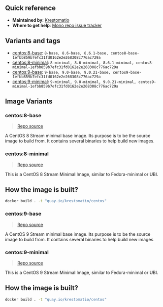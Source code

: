 ## Quick reference
- **Maintained by**:
[Krestomatio](https://github.com/krestomatio)
- **Where to get help**:
[Mono repo issue tracker](https://github.com/krestomatio/container_builder/issues)

## Variants and tags
- [centos:8-base](#centos8-base): `8-base, 8.6-base, 8.6.1-base, centos8-base-1efbb859b7efc31fd0162e2e268308c776ac729a`
- [centos:8-minimal](#centos8-minimal): `8-minimal, 8.6-minimal, 8.6.1-minimal, centos8-minimal-1efbb859b7efc31fd0162e2e268308c776ac729a`
- [centos:9-base](#centos9-base): `9-base, 9.0-base, 9.0.21-base, centos9-base-1efbb859b7efc31fd0162e2e268308c776ac729a`
- [centos:9-minimal](#centos9-minimal): `9-minimal, 9.0-minimal, 9.0.21-minimal, centos9-minimal-1efbb859b7efc31fd0162e2e268308c776ac729a`


## Image Variants
### centos:8-base
> [Repo source](https://github.com/krestomatio/container_builder/tree/master/centos/centos8-base)

A CentOS 8 Stream minimal base image. Its purpose is to be the source image to build from. It contains several binaries to help build new images.

### centos:8-minimal
> [Repo source](https://github.com/krestomatio/container_builder/tree/master/centos/centos8-minimal)

This is a CentOS 8 Stream Minimal Image, similar to Fedora-minimal or UBI.

## How the image is built?
```bash
docker build . -t "quay.io/krestomatio/centos"
```

### centos:9-base
> [Repo source](https://github.com/krestomatio/container_builder/tree/master/centos/centos9-base)

A CentOS 9 Stream minimal base image. Its purpose is to be the source image to build from. It contains several binaries to help build new images.

### centos:9-minimal
> [Repo source](https://github.com/krestomatio/container_builder/tree/master/centos/centos9-minimal)

This is a CentOS 9 Stream Minimal Image, similar to Fedora-minimal or UBI.

## How the image is built?
```bash
docker build . -t "quay.io/krestomatio/centos"
```


